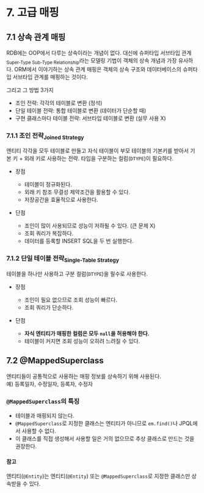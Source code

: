 # 7. 고급 매핑

## 7.1 상속 관계 매핑

RDB에는 OOP에서 다루는 상속이라는 개념이 없다. 대신에 슈퍼타입 서브타입 관계<sub>Super-Type Sub-Type Relationship</sub>라는 모델링 기법이 객체의 상속 개념과 가장 유사하다. ORM에서 이야기하는 상속 관계 매핑은 객체의 상속 구조와 데이터베이스의 슈퍼타입 서브타입 관계를 매핑하는 것이다. 

그리고 그 방법 3가지 
* 조인 전략: 각각의 테이블로 변환 (정석)
* 단일 테이블 전략: 통합 테이블로 변환 (데이터가 단순할 때)
* 구현 클래스마다 테이블 전략: 서브타입 테이블로 변환 (실무 사용 X)

### 7.1.1 조인 전략<sub>Joined Strategy</sub>

엔티티 각각을 모두 테이블로 만들고 자식 테이블이 부모 테이블의 기본키를 받아서 기본 키 + 외래 키로 사용하는 전략. 타입을 구분하는 컬럼(`DTYPE`)이 필요하다. 

* 장점
  * 테이블이 정규화된다. 
  * 외래 키 참조 무결성 제약조건을 활용할 수 있다.
  * 저장공간을 효율적으로 사용한다. 

* 단점
  * 조인이 많이 사용되므로 성능이 저하될 수 있다. (큰 문제 X)
  * 조회 쿼리가 복잡하다. 
  * 데이터를 등록할 INSERT SQL을 두 번 실행한다. 


### 7.1.2 단일 테이블 전략<sub>Single-Table Strategy</sub>

테이블을 하나만 사용하고 구분 컬럼(`DTYPE`)을 필수로 사용한다.

* 장점
  * 조인이 필요 없으므로 조회 성능이 빠르다.
  * 조회 쿼리가 단순하다.

* 단점
  * **자식 엔티티가 매핑한 컬럼은 모두 `null`을 허용해야 한다.**
  * 테이블이 커지면 조회 성능이 오히려 느려질 수 있다. 

## 7.2 @MappedSuperclass

엔티티들이 공통적으로 사용하는 매핑 정보를 상속하기 위해 사용된다.        
예) 등록일자, 수정일자, 등록자, 수정자

### `@MappedSuperclass`의 특징
* 테이블과 매핑되지 않는다.
* `@MappedSuperclass`로 지정한 클래스는 엔티티가 아니므로 `em.find()`나 JPQL에서 사용할 수 없다. 
* 이 클래스를 직접 생성해서 사용할 일은 거의 없으므로 추상 클래스로 만드는 것을 권장한다. 

#### 참고
엔티티(`@Entity`)는 엔티티(`@Entity`) 또는 `@MappedSuperclass`로 지정한 클래스만 상속받을 수 있다. 